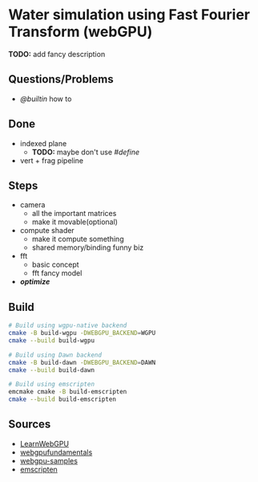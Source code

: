 Water simulation using Fast Fourier Transform (webGPU)
==============

**TODO:** add fancy description

Questions/Problems
------------------
- *@builtin* how to



Done
----
- indexed plane
    - **TODO:** maybe don't use *#define*
- vert + frag pipeline


Steps
-----
- camera
    - all the important matrices   
    - make it movable(optional)   
- compute shader  
    - make it compute something   
    - shared memory/binding funny biz   
- fft
    - basic concept   
    - fft fancy model   
- ***optimize***


Build
-----

```bash
# Build using wgpu-native backend
cmake -B build-wgpu -DWEBGPU_BACKEND=WGPU
cmake --build build-wgpu

# Build using Dawn backend
cmake -B build-dawn -DWEBGPU_BACKEND=DAWN
cmake --build build-dawn

# Build using emscripten
emcmake cmake -B build-emscripten
cmake --build build-emscripten
```


Sources
-------
- [LearnWebGPU](https://eliemichel.github.io/LearnWebGPU/)
- [webgpufundamentals](https://webgpufundamentals.org)
- [webgpu-samples](https://webgpu.github.io/webgpu-samples/)
- [emscripten](https://emscripten.org)
